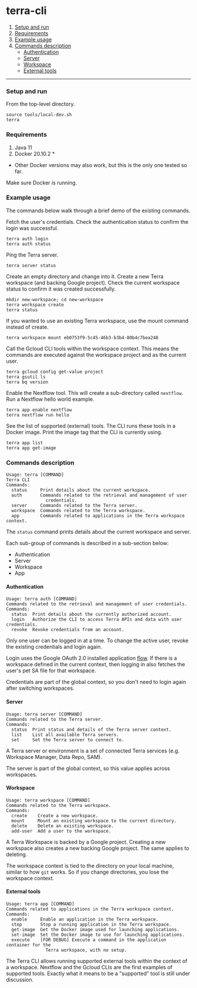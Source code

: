 # terra-cli

1. [Setup and run](#setup-and-run)
2. [Requirements](#requirements)
3. [Example usage](#example-usage)
4. [Commands description](#commands-description)
    * [Authentication](#authentication)
    * [Server](#server)
    * [Workspace](#workspace)
    * [External tools](#external-tools)

-----

### Setup and run
From the top-level directory.
```
source tools/local-dev.sh
terra
```

### Requirements
1. Java 11
2. Docker 20.10.2 *

* Other Docker versions may also work, but this is the only one tested so far.

Make sure Docker is running.

### Example usage
The commands below walk through a brief demo of the existing commands.

Fetch the user's credentials.
Check the authentication status to confirm the login was successful.
```
terra auth login
terra auth status
```

Ping the Terra server.
```
terra server status
```

Create an empty directory and change into it.
Create a new Terra workspace (and backing Google project).
Check the current workspace status to confirm it was created successfully.
```
mkdir new-workspace; cd new-workspace
terra workspace create
terra status
```

If you wanted to use an existing Terra workspace, use the mount command instead of create.
```
terra workspace mount eb0753f9-5c45-46b3-b3b4-80b4c7bea248
```

Call the Gcloud CLI tools within the workspace context.
This means the commands are executed against the workspace project and as the current user.
```
terra gcloud config get-value project
terra gsutil ls
terra bq version
```

Enable the Nextflow tool. This will create a sub-directory called `nextflow`.
Run a Nextflow hello world example.
```
terra app enable nextflow
terra nextflow run hello
```

See the list of supported (external) tools.
The CLI runs these tools in a Docker image. Print the image tag that the CLI is currently using.
```
terra app list
terra app get-image
```

### Commands description
```
Usage: terra [COMMAND]
Terra CLI
Commands:
  status     Print details about the current workspace.
  auth       Commands related to the retrieval and management of user
               credentials.
  server     Commands related to the Terra server.
  workspace  Commands related to the Terra workspace.
  app        Commands related to applications in the Terra workspace context.
```

The `status` command prints details about the current workspace and server.

Each sub-group of commands is described in a sub-section below:
- Authentication
- Server
- Workspace
- App

#### Authentication
```
Usage: terra auth [COMMAND]
Commands related to the retrieval and management of user credentials.
Commands:
  status  Print details about the currently authorized account.
  login   Authorize the CLI to access Terra APIs and data with user credentials.
  revoke  Revoke credentials from an account.
```

Only one user can be logged in at a time. To change the active user, revoke the existing credentials and login again.

Login uses the Google OAuth 2.0 installed application [flow](https://developers.google.com/identity/protocols/oauth2/native-app).
If there is a workspace defined in the current context, then logging in also fetches the user's pet SA file for that workspace.

Credentials are part of the global context, so you don't need to login again after switching workspaces.

#### Server
```
Usage: terra server [COMMAND]
Commands related to the Terra server.
Commands:
  status  Print status and details of the Terra server context.
  list    List all available Terra servers.
  set     Set the Terra server to connect to.
```

A Terra server or environment is a set of connected Terra services (e.g. Workspace Manager, Data Repo, SAM).

The server is part of the global context, so this value applies across workspaces.

#### Workspace
```
Usage: terra workspace [COMMAND]
Commands related to the Terra workspace.
Commands:
  create    Create a new workspace.
  mount     Mount an existing workspace to the current directory.
  delete    Delete an existing workspace.
  add-user  Add a user to the workspace.
```

A Terra Workspace is backed by a Google project. Creating a new workspace also creates a new backing Google project.
The same applies to deleting.

The workspace context is tied to the directory on your local machine, similar to how `git` works.
So if you change directories, you lose the workspace context.

#### External tools
```
Usage: terra app [COMMAND]
Commands related to applications in the Terra workspace context.
Commands:
  enable     Enable an application in the Terra workspace.
  stop       Stop a running application in the Terra workspace.
  get-image  Get the Docker image used for launching applications.
  set-image  Set the Docker image to use for launching applications.
  execute    [FOR DEBUG] Execute a command in the application container for the
               Terra workspace, with no setup.
```

The Terra CLI allows running supported external tools within the context of a workspace.
Nextflow and the Gcloud CLIs are the first examples of supported tools.
Exactly what it means to be a "supported" tool is still under discussion.
